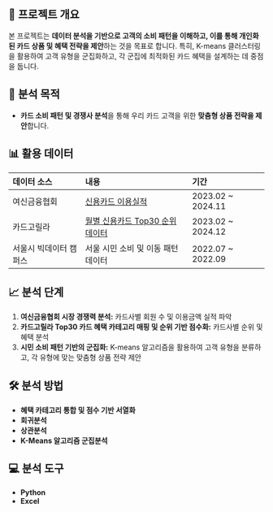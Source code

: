 

## 📑 프로젝트 개요

본 프로젝트는 **데이터 분석을 기반으로 고객의 소비 패턴을 이해하고, 이를 통해 개인화된 카드 상품 및 혜택 전략을 제안**하는 것을 목표로 합니다. 특히, K-means 클러스터링을 활용하여 고객 유형을 군집화하고, 각 군집에 최적화된 카드 혜택을 설계하는 데 중점을 둡니다.

## 👀 분석 목적

* **카드 소비 패턴 및 경쟁사 분석**을 통해 우리 카드 고객을 위한 **맞춤형 상품 전략을 제안**합니다.

## 📊 활용 데이터

| 데이터 소스                | 내용                                          | 기간                |
| :------------------------- | :-------------------------------------------- | :------------------ |
| 여신금융협회               | [신용카드 이용실적](https://www.crefia.or.kr/portal/infocenter/statistics/creditcardMonthResultUpdateView.xx)                               | 2023.02 ~ 2024.11   |
| 카드고릴라                 | [월별 신용카드 Top30 순위 데이터](https://www.card-gorilla.com/chart/top100)         | 2023.02 ~ 2024.12   |
| 서울시 빅데이터 캠퍼스     | 서울 시민 소비 및 이동 패턴 데이터            | 2022.07 ~ 2022.09   |

## 📈 분석 단계

1.  **여신금융협회 시장 경쟁력 분석:** 카드사별 회원 수 및 이용금액 실적 파악
2.  **카드고릴라 Top30 카드 혜택 카테고리 매핑 및 순위 기반 점수화:** 카드사별 순위 및 혜택 분석
3.  **시민 소비 패턴 기반의 군집화:** K-means 알고리즘을 활용하여 고객 유형을 분류하고, 각 유형에 맞는 맞춤형 상품 전략 제안

## 🛠️ 분석 방법

* **혜택 카테고리 통합 및 점수 기반 서열화**
* **회귀분석**
* **상관분석**
* **K-Means 알고리즘 군집분석**

## 💻 분석 도구

* **Python**
* **Excel**
